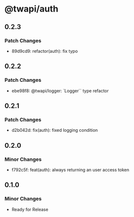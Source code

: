 # @twapi/auth

## 0.2.3

### Patch Changes

- 89d9cd9: refactor(auth): fix typo

## 0.2.2

### Patch Changes

- ebe98f8: @twapi/logger: `Logger`` type refactor

## 0.2.1

### Patch Changes

- d2b042d: fix(auth): fixed logging condition

## 0.2.0

### Minor Changes

- f792c5f: feat(auth): always returning an user access token

## 0.1.0

### Minor Changes

- Ready for Release
